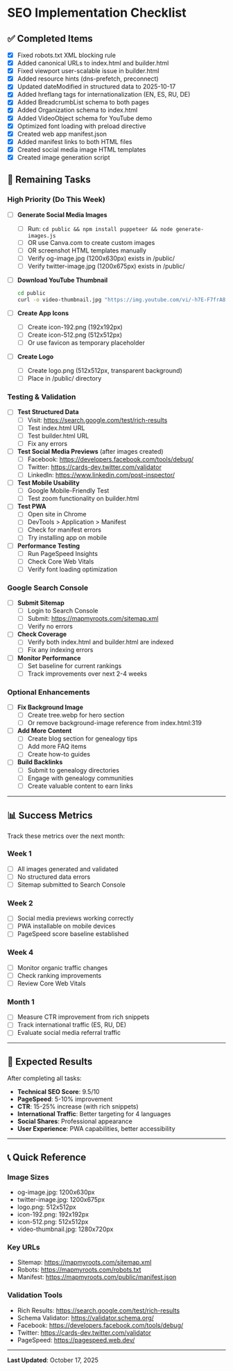 # SEO Implementation Checklist

## ✅ Completed Items

- [x] Fixed robots.txt XML blocking rule
- [x] Added canonical URLs to index.html and builder.html
- [x] Fixed viewport user-scalable issue in builder.html
- [x] Added resource hints (dns-prefetch, preconnect)
- [x] Updated dateModified in structured data to 2025-10-17
- [x] Added hreflang tags for internationalization (EN, ES, RU, DE)
- [x] Added BreadcrumbList schema to both pages
- [x] Added Organization schema to index.html
- [x] Added VideoObject schema for YouTube demo
- [x] Optimized font loading with preload directive
- [x] Created web app manifest.json
- [x] Added manifest links to both HTML files
- [x] Created social media image HTML templates
- [x] Created image generation script

## 🔲 Remaining Tasks

### High Priority (Do This Week)

- [ ] **Generate Social Media Images**
  - [ ] Run: `cd public && npm install puppeteer && node generate-images.js`
  - [ ] OR use Canva.com to create custom images
  - [ ] OR screenshot HTML templates manually
  - [ ] Verify og-image.jpg (1200x630px) exists in /public/
  - [ ] Verify twitter-image.jpg (1200x675px) exists in /public/

- [ ] **Download YouTube Thumbnail**
  ```bash
  cd public
  curl -o video-thumbnail.jpg "https://img.youtube.com/vi/-h7E-F7frA8/maxresdefault.jpg"
  ```

- [ ] **Create App Icons**
  - [ ] Create icon-192.png (192x192px)
  - [ ] Create icon-512.png (512x512px)
  - [ ] Or use favicon as temporary placeholder

- [ ] **Create Logo**
  - [ ] Create logo.png (512x512px, transparent background)
  - [ ] Place in /public/ directory

### Testing & Validation

- [ ] **Test Structured Data**
  - [ ] Visit: https://search.google.com/test/rich-results
  - [ ] Test index.html URL
  - [ ] Test builder.html URL
  - [ ] Fix any errors

- [ ] **Test Social Media Previews** (after images created)
  - [ ] Facebook: https://developers.facebook.com/tools/debug/
  - [ ] Twitter: https://cards-dev.twitter.com/validator
  - [ ] LinkedIn: https://www.linkedin.com/post-inspector/

- [ ] **Test Mobile Usability**
  - [ ] Google Mobile-Friendly Test
  - [ ] Test zoom functionality on builder.html

- [ ] **Test PWA**
  - [ ] Open site in Chrome
  - [ ] DevTools > Application > Manifest
  - [ ] Check for manifest errors
  - [ ] Try installing app on mobile

- [ ] **Performance Testing**
  - [ ] Run PageSpeed Insights
  - [ ] Check Core Web Vitals
  - [ ] Verify font loading optimization

### Google Search Console

- [ ] **Submit Sitemap**
  - [ ] Login to Search Console
  - [ ] Submit: https://mapmyroots.com/sitemap.xml
  - [ ] Verify no errors

- [ ] **Check Coverage**
  - [ ] Verify both index.html and builder.html are indexed
  - [ ] Fix any indexing errors

- [ ] **Monitor Performance**
  - [ ] Set baseline for current rankings
  - [ ] Track improvements over next 2-4 weeks

### Optional Enhancements

- [ ] **Fix Background Image**
  - [ ] Create tree.webp for hero section
  - [ ] Or remove background-image reference from index.html:319

- [ ] **Add More Content**
  - [ ] Create blog section for genealogy tips
  - [ ] Add more FAQ items
  - [ ] Create how-to guides

- [ ] **Build Backlinks**
  - [ ] Submit to genealogy directories
  - [ ] Engage with genealogy communities
  - [ ] Create valuable content to earn links

---

## 📊 Success Metrics

Track these metrics over the next month:

### Week 1
- [ ] All images generated and validated
- [ ] No structured data errors
- [ ] Sitemap submitted to Search Console

### Week 2
- [ ] Social media previews working correctly
- [ ] PWA installable on mobile devices
- [ ] PageSpeed score baseline established

### Week 4
- [ ] Monitor organic traffic changes
- [ ] Check ranking improvements
- [ ] Review Core Web Vitals

### Month 1
- [ ] Measure CTR improvement from rich snippets
- [ ] Track international traffic (ES, RU, DE)
- [ ] Evaluate social media referral traffic

---

## 🎯 Expected Results

After completing all tasks:

- **Technical SEO Score**: 9.5/10
- **PageSpeed**: 5-10% improvement
- **CTR**: 15-25% increase (with rich snippets)
- **International Traffic**: Better targeting for 4 languages
- **Social Shares**: Professional appearance
- **User Experience**: PWA capabilities, better accessibility

---

## 📞 Quick Reference

### Image Sizes
- og-image.jpg: 1200x630px
- twitter-image.jpg: 1200x675px
- logo.png: 512x512px
- icon-192.png: 192x192px
- icon-512.png: 512x512px
- video-thumbnail.jpg: 1280x720px

### Key URLs
- Sitemap: https://mapmyroots.com/sitemap.xml
- Robots: https://mapmyroots.com/robots.txt
- Manifest: https://mapmyroots.com/public/manifest.json

### Validation Tools
- Rich Results: https://search.google.com/test/rich-results
- Schema Validator: https://validator.schema.org/
- Facebook: https://developers.facebook.com/tools/debug/
- Twitter: https://cards-dev.twitter.com/validator
- PageSpeed: https://pagespeed.web.dev/

---

**Last Updated**: October 17, 2025
